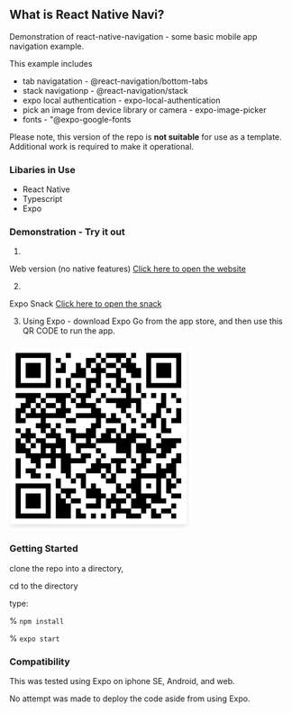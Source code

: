 ## What is React Native Navi? 

Demonstration of react-native-navigation - some basic mobile app navigation example. 

This example includes
* tab navigatation - @react-navigation/bottom-tabs  
* stack navigationp -  @react-navigation/stack
* expo local authentication - expo-local-authentication
* pick an image from device library or camera - expo-image-picker
* fonts - "@expo-google-fonts


Please note,  this version of the repo is **not suitable** for use as a template.  Additional work is required to make it operational. 

### Libaries in Use

* React Native
* Typescript
* Expo

### Demonstration - Try it out

1.
Web version (no native features)
[Click here to open the website](https://ericsfeed.github.io/react-native-navi)

2. 
Expo Snack
[Click here to open the snack](https://snack.expo.dev/@dotterpop1/github.com-ericsfeed-react-native-navi?platform=web)

3. Using Expo - download Expo Go from the app store, and then use this QR CODE to run the app.

![expo qr code](assets/qrcodeAug21.png)


### Getting Started

clone the repo into a directory, 

cd to the directory

type:

% `npm install`

% `expo start`


### Compatibility 

This was tested using Expo on iphone SE, Android, and web.  

No attempt was made to deploy the code aside from using Expo.
